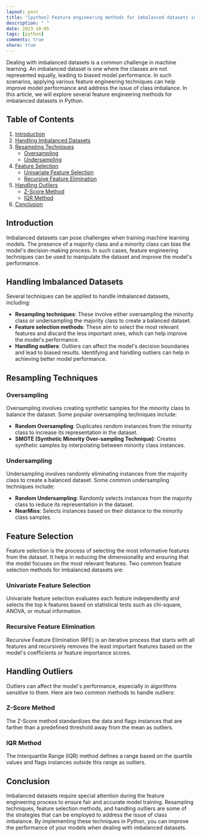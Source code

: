 ```yaml
---
layout: post
title: "[python] Feature engineering methods for imbalanced datasets in Python"
description: " "
date: 2023-10-05
tags: [python]
comments: true
share: true
---
```


Dealing with imbalanced datasets is a common challenge in machine learning. An imbalanced dataset is one where the classes are not represented equally, leading to biased model performance. In such scenarios, applying various feature engineering techniques can help improve model performance and address the issue of class imbalance. In this article, we will explore several feature engineering methods for imbalanced datasets in Python.

## Table of Contents
1. [Introduction](#introduction)
2. [Handling Imbalanced Datasets](#handling-imbalanced-datasets)
3. [Resampling Techniques](#resampling-techniques)
   - [Oversampling](#oversampling)
   - [Undersampling](#undersampling)
4. [Feature Selection](#feature-selection)
   - [Univariate Feature Selection](#univariate-feature-selection)
   - [Recursive Feature Elimination](#recursive-feature-elimination)
5. [Handling Outliers](#handling-outliers)
   - [Z-Score Method](#z-score-method)
   - [IQR Method](#iqr-method)
6. [Conclusion](#conclusion)

## Introduction
Imbalanced datasets can pose challenges when training machine learning models. The presence of a majority class and a minority class can bias the model's decision-making process. In such cases, feature engineering techniques can be used to manipulate the dataset and improve the model's performance.

## Handling Imbalanced Datasets
Several techniques can be applied to handle imbalanced datasets, including:
- **Resampling techniques**: These involve either oversampling the minority class or undersampling the majority class to create a balanced dataset.
- **Feature selection methods**: These aim to select the most relevant features and discard the less important ones, which can help improve the model's performance.
- **Handling outliers**: Outliers can affect the model's decision boundaries and lead to biased results. Identifying and handling outliers can help in achieving better model performance.

## Resampling Techniques
### Oversampling
Oversampling involves creating synthetic samples for the minority class to balance the dataset. Some popular oversampling techniques include:
- **Random Oversampling**: Duplicates random instances from the minority class to increase its representation in the dataset.
- **SMOTE (Synthetic Minority Over-sampling Technique)**: Creates synthetic samples by interpolating between minority class instances.

### Undersampling
Undersampling involves randomly eliminating instances from the majority class to create a balanced dataset. Some common undersampling techniques include:
- **Random Undersampling**: Randomly selects instances from the majority class to reduce its representation in the dataset.
- **NearMiss**: Selects instances based on their distance to the minority class samples.

## Feature Selection
Feature selection is the process of selecting the most informative features from the dataset. It helps in reducing the dimensionality and ensuring that the model focuses on the most relevant features. Two common feature selection methods for imbalanced datasets are:
### Univariate Feature Selection
Univariate feature selection evaluates each feature independently and selects the top k features based on statistical tests such as chi-square, ANOVA, or mutual information.
### Recursive Feature Elimination
Recursive Feature Elimination (RFE) is an iterative process that starts with all features and recursively removes the least important features based on the model's coefficients or feature importance scores.

## Handling Outliers
Outliers can affect the model's performance, especially in algorithms sensitive to them. Here are two common methods to handle outliers:
### Z-Score Method
The Z-Score method standardizes the data and flags instances that are farther than a predefined threshold away from the mean as outliers.
### IQR Method
The Interquartile Range (IQR) method defines a range based on the quartile values and flags instances outside this range as outliers.

## Conclusion
Imbalanced datasets require special attention during the feature engineering process to ensure fair and accurate model training. Resampling techniques, feature selection methods, and handling outliers are some of the strategies that can be employed to address the issue of class imbalance. By implementing these techniques in Python, you can improve the performance of your models when dealing with imbalanced datasets.